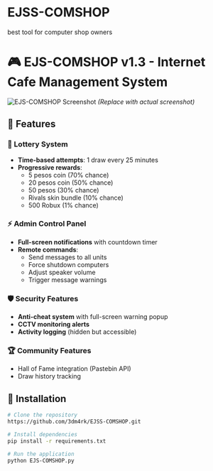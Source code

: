 # EJSS-COMSHOP
best tool for computer shop owners


# 🎮 EJS-COMSHOP v1.3 - Internet Cafe Management System

![EJS-COMSHOP Screenshot](https://via.placeholder.com/800x500/2d3748/ffffff?text=EJS-COMSHOP+v1.3) 
*(Replace with actual screenshot)*

## 🌟 Features

### 🎰 Lottery System
- **Time-based attempts**: 1 draw every 25 minutes
- **Progressive rewards**:
  - 5 pesos coin (70% chance)
  - 20 pesos coin (50% chance) 
  - 50 pesos (30% chance)
  - Rivals skin bundle (10% chance)
  - 500 Robux (1% chance)

### ⚡ Admin Control Panel
- **Full-screen notifications** with countdown timer
- **Remote commands**:
  - Send messages to all units
  - Force shutdown computers
  - Adjust speaker volume
  - Trigger message warnings

### 🛡️ Security Features
- **Anti-cheat system** with full-screen warning popup
- **CCTV monitoring alerts**
- **Activity logging** (hidden but accessible)

### 🏆 Community Features
- Hall of Fame integration (Pastebin API)
- Draw history tracking

## 🚀 Installation

```bash
# Clone the repository
https://github.com/3dm4rk/EJSS-COMSHOP.git

# Install dependencies
pip install -r requirements.txt

# Run the application
python EJS-COMSHOP.py
